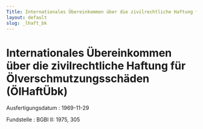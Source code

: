 ```yaml
---
Title: Internationales Übereinkommen über die zivilrechtliche Haftung für Ölverschmutzungsschäden
layout: default
slug: _lhaft_bk
---
```


# Internationales Übereinkommen über die zivilrechtliche Haftung für Ölverschmutzungsschäden (ÖlHaftÜbk)

Ausfertigungsdatum
:   1969-11-29

Fundstelle
:   BGBl II: 1975, 305


